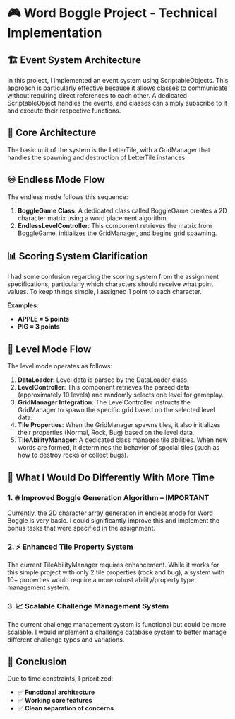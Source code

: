 # 🎮 Word Boggle Project - Technical Implementation

## 🏗️ Event System Architecture
In this project, I implemented an event system using ScriptableObjects. This approach is particularly effective because it allows classes to communicate without requiring direct references to each other. A dedicated ScriptableObject handles the events, and classes can simply subscribe to it and execute their respective functions.

## 🎯 Core Architecture
The basic unit of the system is the LetterTile, with a GridManager that handles the spawning and destruction of LetterTile instances.

## ♾️ Endless Mode Flow
The endless mode follows this sequence:

1. **BoggleGame Class**: A dedicated class called BoggleGame creates a 2D character matrix using a word placement algorithm.
2. **EndlessLevelController**: This component retrieves the matrix from BoggleGame, initializes the GridManager, and begins grid spawning.

## 📊 Scoring System Clarification
I had some confusion regarding the scoring system from the assignment specifications, particularly which characters should receive what point values. To keep things simple, I assigned 1 point to each character.

**Examples:**
* **APPLE = 5 points**
* **PIG = 3 points**

## 🎲 Level Mode Flow
The level mode operates as follows:

1. **DataLoader**: Level data is parsed by the DataLoader class.
2. **LevelController**: This component retrieves the parsed data (approximately 10 levels) and randomly selects one level for gameplay.
3. **GridManager Integration**: The LevelController instructs the GridManager to spawn the specific grid based on the selected level data.
4. **Tile Properties**: When the GridManager spawns tiles, it also initializes their properties (Normal, Rock, Bug) based on the level data.
5. **TileAbilityManager**: A dedicated class manages tile abilities. When new words are formed, it determines the behavior of special tiles (such as how to destroy rocks or collect bugs).

## 🚀 What I Would Do Differently With More Time

### 1. 🔥 Improved Boggle Generation Algorithm – IMPORTANT
Currently, the 2D character array generation in endless mode for Word Boggle is very basic. I could significantly improve this and implement the bonus tasks that were specified in the assignment.

### 2. ⚡ Enhanced Tile Property System
The current TileAbilityManager requires enhancement. While it works for this simple project with only 2 tile properties (rock and bug), a system with 10+ properties would require a more robust ability/property type management system.

### 3. 📈 Scalable Challenge Management System
The current challenge management system is functional but could be more scalable. I would implement a challenge database system to better manage different challenge types and variations.

## 🎯 Conclusion
Due to time constraints, I prioritized:

* ✅ **Functional architecture**
* ✅ **Working core features**
* ✅ **Clean separation of concerns**
